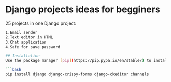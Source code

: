 # Django projects ideas for begginers
25 projects in one Django project: 
```bash
1.Email sender
2.Text editor in HTML
3.Chat application
4.Safe for save password

## Installation
Use the package manager [pip](https://pip.pypa.io/en/stable/) to install.

```bash
pip install django django-crispy-forms django-ckeditor channels